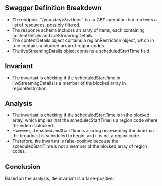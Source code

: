 ## Swagger Definition Breakdown
- The endpoint "/youtube/v3/videos" has a GET operation that retrieves a list of resources, possibly filtered.
- The response schema includes an array of items, each containing contentDetails and liveStreamingDetails.
- The contentDetails object contains a regionRestriction object, which in turn contains a blocked array of region codes.
- The liveStreamingDetails object contains a scheduledStartTime field.

## Invariant
- The invariant is checking if the scheduledStartTime in liveStreamingDetails is a member of the blocked array in regionRestriction.

## Analysis
- The invariant is checking if the scheduledStartTime is in the blocked array, which implies that the scheduledStartTime is a region code where the video is blocked.
- However, the scheduledStartTime is a string representing the time that the broadcast is scheduled to begin, and it is not a region code.
- Therefore, the invariant is false-positive because the scheduledStartTime is not a member of the blocked array of region codes.

## Conclusion
Based on the analysis, the invariant is a false-positive.
